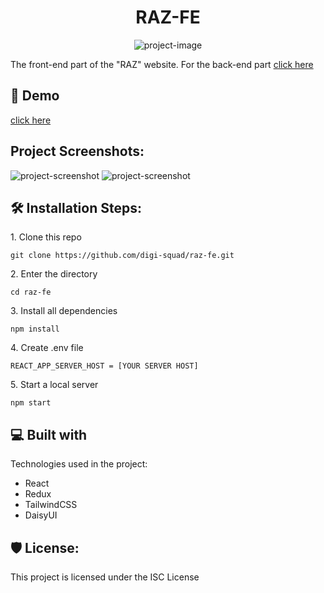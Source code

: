 <h1 id="title" align="center">RAZ-FE</h1>

<p align="center"><img src="https://socialify.git.ci/digi-squad/raz-fe/image?description=1&amp;language=1&amp;name=1&amp;owner=1&amp;pattern=Charlie%20Brown&amp;theme=Dark" alt="project-image"></p>

<p id="description">The front-end part of the "RAZ" website. For the back-end part <a href="https://github.com/digi-squad/raz-be">click here</a></p>

<h2>🚀 Demo</h2>

[click here](https://raz-fe.vercel.app/)

<h2>Project Screenshots:</h2>

<img src="https://i.imgur.com/KWJWJpx.png" alt="project-screenshot">

<img src="https://i.imgur.com/ZepdkCM.png" alt="project-screenshot">

<h2>🛠️ Installation Steps:</h2>

<p>1. Clone this repo</p>

```
git clone https://github.com/digi-squad/raz-fe.git
```

<p>2. Enter the directory</p>

```
cd raz-fe
```

<p>3. Install all dependencies</p>

```
npm install
```

<p>4. Create .env file</p>

```
REACT_APP_SERVER_HOST = [YOUR SERVER HOST]
```

<p>5. Start a local server</p>

```
npm start
```



<h2>💻 Built with</h2>

Technologies used in the project:

*   React
*   Redux
*   TailwindCSS
*   DaisyUI

<h2>🛡️ License:</h2>

This project is licensed under the ISC License